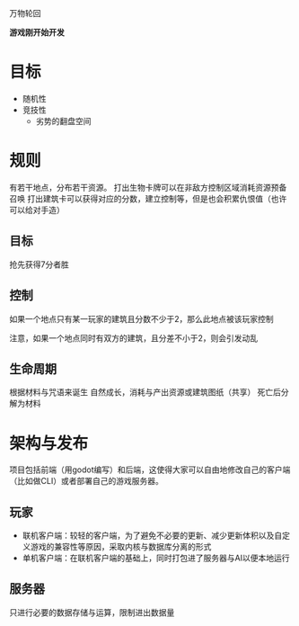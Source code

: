 万物轮回

**游戏刚开始开发**

# 目标

- 随机性
- 竞技性
  - 劣势的翻盘空间

# 规则

有若干地点，分布若干资源。
打出生物卡牌可以在非敌方控制区域消耗资源预备召唤
打出建筑卡可以获得对应的分数，建立控制等，但是也会积累仇恨值（也许可以给对手造）

## 目标

抢先获得7分者胜

## 控制

如果一个地点只有某一玩家的建筑且分数不少于2，那么此地点被该玩家控制

注意，如果一个地点同时有双方的建筑，且分差不小于2，则会引发动乱

## 生命周期

根据材料与咒语来诞生
自然成长，消耗与产出资源或建筑图纸（共享）
死亡后分解为材料

# 架构与发布

项目包括前端（用godot编写）和后端，这使得大家可以自由地修改自己的客户端（比如做CLI）或者部署自己的游戏服务器。

## 玩家

- 联机客户端：较轻的客户端，为了避免不必要的更新、减少更新体积以及自定义游戏的兼容性等原因，采取内核与数据库分离的形式
- 单机客户端：在联机客户端的基础上，同时打包进了服务器与AI以便本地运行

## 服务器

只进行必要的数据存储与运算，限制进出数据量

